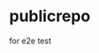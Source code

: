 # publicrepo
for e2e test





















































































































































































































































































































































































































































































































































































































































































































































































































































































































































































































































































































































































































































































































































































































































































































































































































































































